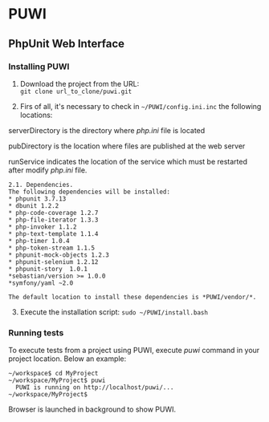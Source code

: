 PUWI
====
PhpUnit Web Interface
---------------------

### Installing PUWI
1. Download the project from the URL:   
  `git clone url_to_clone/puwi.git`

2. Firs of all, it's necessary to check in `~/PUWI/config.ini.inc` the following locations:

serverDirectory is the directory where *php.ini* file is located

pubDirectory is the location where files are published at the web server

runService indicates the location of the service which must be restarted after modify *php.ini* file.

    2.1. Dependencies.
    The following dependencies will be installed:
    * phpunit 3.7.13
    * dbunit 1.2.2
    * php-code-coverage 1.2.7
    * php-file-iterator 1.3.3
    * php-invoker 1.1.2
    * php-text-template 1.1.4
    * php-timer 1.0.4
    * php-token-stream 1.1.5
    * phpunit-mock-objects 1.2.3
    * phpunit-selenium 1.2.12
    * phpunit-story  1.0.1
    *sebastian/version >= 1.0.0
    *symfony/yaml ~2.0
    
    The default location to install these dependencies is *PUWI/vendor/*.
    
3. Execute the installation script:   `sudo ~/PUWI/install.bash`

### Running tests
To execute tests from a project using PUWI, execute *puwi* command in your project location.
Below an example:
```
~/workspace$ cd MyProject
~/workspace/MyProject$ puwi
  PUWI is running on http://localhost/puwi/...
~/workspace/MyProject$ 
```
Browser is launched in background to show PUWI.
